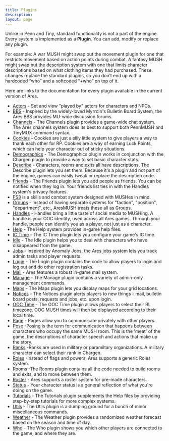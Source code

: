 ```yaml
---
title: Plugins
description:
layout: page
---
```


Unlike in Penn and Tiny, standard functionality is not a part of the engine.  Every system is implemented as a **Plugin**.  You can add, modify or replace any plugin. 

For example: A war MUSH might swap out the movement plugin for one that restricts movement based on action points during combat. A fantasy MUSH might swap out the description system with one that limits character descriptions based on what clothing items they had purchased. These changes replace the standard plugins, so you don’t end up with a hardcoded “who” and a softcoded “+who” on top of it.

Here are links to the documentation for every plugin available in the current version of Ares.

* [Actors](https://github.com/lynnfaraday/aresmush/blob/master/game/plugins/actors/) - Set and view "played by" actors for characters and NPCs.
* [BBS](https://github.com/lynnfaraday/aresmush/tree/master/game/plugins/bbs) - Inspired by the widely-loved Myrrdin's Bulletin Board System, the Ares BBS provides MU-wide discussion forums.
* [Channels](https://github.com/lynnfaraday/aresmush/tree/master/game/plugins/channels) - The Channels plugin provides a game-wide chat system. The Ares channels system does its best to support both PennMUSH and TinyMUX command syntax.
* [Cookies](https://github.com/lynnfaraday/aresmush/tree/master/game/plugins/cookies) - Cookies are just a silly little system to give players a way to thank each other for RP.  Cookies are a way of earning Luck Points, which can help your character out of sticky situations.
* [Demographics](https://github.com/lynnfaraday/aresmush/tree/master/game/plugins/demographics) - The Demographics plugin works in conjunction with the Chargen plugin to provide a way to set basic character stats.
* [Describe](https://github.com/lynnfaraday/aresmush/tree/master/game/plugins/describe) - Characters, rooms and exits all have descriptions.  The Describe plugin lets you set them.  Because it's a plugin and not part of the engine, games can easily tweak or replace the description code.  
* [Friends](https://github.com/lynnfaraday/aresmush/tree/master/game/plugins/friends) - The Friends plugin lets you add people as friends.  You can be notified when they log in.  Your friends list ties in with the Handles system's privacy features.
* [FS3](/) is a skills and combat system designed with MUSHes in mind.
* [Groups](https://github.com/lynnfaraday/aresmush/tree/master/game/plugins/groups) - Instead of having separate systems for "faction", "position", "department", etc., AresMUSH treats these all as Groups.  
* [Handles](https://github.com/lynnfaraday/aresmush/tree/master/game/plugins/handles) - Handles bring a little taste of social media to MUSHing. A handle is your OOC identity, used across all Ares games.  Through your handle, people can identify you as a player, not just as a character.
* [Help](https://github.com/lynnfaraday/aresmush/tree/master/game/plugins/help) - The Help system provides in-game help files.  
* [IC Time](https://github.com/lynnfaraday/aresmush/tree/master/game/plugins/ictime) - The IC Time plugin lets you configure your game's IC time.
* [Idle](https://github.com/lynnfaraday/aresmush/tree/master/game/plugins/idle) - The Idle plugin helps you to deal with characters who have disappeared from the game.
* [Jobs](https://github.com/lynnfaraday/aresmush/tree/master/game/plugins/jobs) - Inspired by Anomaly Jobs, the Ares jobs system lets you track admin tasks and player requests.
* [Login](https://github.com/lynnfaraday/aresmush/tree/master/game/plugins/login) - The Login plugin contains the code to allow players to login and log out and do other registration tasks.
* [Mail](https://github.com/lynnfaraday/aresmush/tree/master/game/plugins/mail) - Ares features a robust in-game mail system.
* [Manage](https://github.com/lynnfaraday/aresmush/tree/master/game/plugins/manage) - The Manage plugin contains a variety of admin-only management commands.
* [Maps](https://github.com/lynnfaraday/aresmush/tree/master/game/plugins/maps) - The Maps plugin lets you display maps for your grid locations.
* [Notices](https://github.com/lynnfaraday/aresmush/tree/master/game/plugins/notices) - The Notices plugin alerts players to new things - mail, bulletin board posts, requests and jobs, etc. upon login.
* [OOC Time](https://github.com/lynnfaraday/aresmush/tree/master/game/plugins/ooctime) - The OOC Time plugin allows players to select their RL timezone. OOC MUSH times will then be displayed according to their local time.
* [Page](https://github.com/lynnfaraday/aresmush/tree/master/game/plugins/page) - Pages allow you to communicate privately with other players.
* [Pose](https://github.com/lynnfaraday/aresmush/tree/master/game/plugins/pose) -Posing is the term for communication that happens between characters who occupy the same MUSH room. This is the 'meat' of the game, the descriptions of character speech and actions that make up the story.
* [Ranks](https://github.com/lynnfaraday/aresmush/tree/master/game/plugins/ranks) -Ranks are used in military or paramiltary organizations. A military character can select their rank in Chargen.
* [Roles](https://github.com/lynnfaraday/aresmush/tree/master/game/plugins/roles) -Instead of flags and powers, Ares supports a generic Roles system.
* [Rooms](https://github.com/lynnfaraday/aresmush/tree/master/game/plugins/rooms) -The Rooms plugin contains all the code needed to build rooms and exits, and to move between them.
* [Roster](https://github.com/lynnfaraday/aresmush/tree/master/game/plugins/roster) - Ares supports a roster system for pre-made characters.
* [Status](https://github.com/lynnfaraday/aresmush/tree/master/game/plugins/status) - Your character status is a general reflection of what you're doing on the game.
* [Tutorials](https://github.com/lynnfaraday/aresmush/tree/master/game/plugins/tutorials) - The Tutorials plugin supplements the Help files by providing step-by-step tutorials for more complex systems.
* [Utils](https://github.com/lynnfaraday/aresmush/tree/master/game/plugins/utils) - The Utils plugin is a dumping ground for a bunch of minor miscellaneous commands.
* [Weather](https://github.com/lynnfaraday/aresmush/tree/master/game/plugins/weather) - The Weather plugin provides a randomized weather forecast based on the season and time of day.
* [Who](https://github.com/lynnfaraday/aresmush/tree/master/game/plugins/who) - The Who plugin shows you which other players are connected to the game, and where they are.